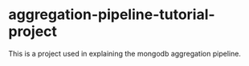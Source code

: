 # aggregation-pipeline-tutorial-project
This is a project used in explaining the mongodb aggregation pipeline.
